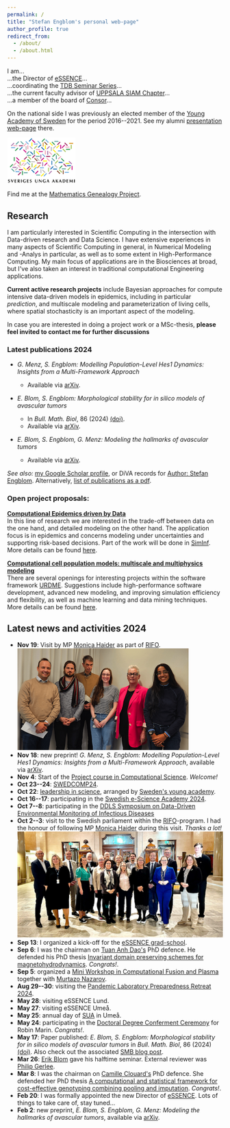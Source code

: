 ```yaml
---
permalink: /
title: "Stefan Engblom's personal web-page"
author_profile: true
redirect_from: 
  - /about/
  - /about.html
---
```


I am...  
...the Director of [eSSENCE](https://essenceofescience.se/)...  
...coordinating the [TDB Seminar Series](https://uppsala.instructure.com/courses/89337)...  
...the current faculty advisor of [UPPSALA SIAM Chapter](http://www.it.uu.se/grad/siam)...  
...a member of the board of [Consor](https://www.consorconsulting.se/)...  
  
On the national side I was previously an elected member of the [Young Academy of Sweden](http://www.sverigesungaakademi.se) for the period 2016--2021. See my alumni [presentation web-page](http://www.sverigesungaakademi.se/757.html) there.  

<img src="../images/SUA_logo_mix_bold.png" width=160 alt="Swedish Young Academy" title="Swedish Young Academy">

Find me at the [Mathematics Genealogy Project](http://genealogy.math.ndsu.nodak.edu/id.php?id=130384).

## Research

I am particularly interested in Scientific Computing in the intersection with Data-driven research and Data Science. I have extensive experiences in many aspects of Scientific Computing in general, in Numerical Modeling and -Analys in particular, as well as to some extent in High-Performance Computing. My main focus of applications are in the Biosciences at broad, but I've also taken an interest in traditional computational Engineering applications.  
  
**Current active research projects** include Bayesian approaches for compute intensive data-driven models in epidemics, including in particular _prediction_, and multiscale modeling and parameterization of living cells, where spatial stochasticity is an important aspect of the modeling.  
  
In case you are interested in doing a project work or a MSc-thesis, **please feel invited to contact me for further discussions**

### Latest publications 2024

* _G. Menz, S. Engblom: Modelling Population-Level Hes1 Dynamics: Insights from a Multi-Framework Approach_
  * Available via [arXiv](http://arxiv.org/abs/2411.09721).
*   _E. Blom, S. Engblom: Morphological stability for in silico models of avascular tumors_
    
    *   In _Bull. Math. Biol_, 86 (2024) [(doi)](https://doi.org/10.1007/s11538-024-01297-x).
    *   Available via [arXiv](http://arxiv.org/abs/2309.07889).
*   _E. Blom, S. Engblom, G. Menz: Modeling the hallmarks of avascular tumors_
    
    *   Available via [arXiv](https://arxiv.org/abs/2402.01305).

_See also:_ <a href="{{site.author.googlescholar}}">my Google Scholar
profile</a>, or DiVA records for [Author: Stefan
Engblom](http://uu.diva-portal.org/dice/table?query=authorName:Stefan%20Engblom&start=0&rows=100&sort=year%20desc).
Alternatively, [list of publications as a
pdf](../files/publ_Engblom.pdf).

### Open project proposals:

**[Computational Epidemics driven by Data](../files/docs/BayesianEpidemics.pdf)**  
In this line of research we are interested in the trade-off between data on the one hand, and detailed modeling on the other hand. The application focus is in epidemics and concerns modeling under uncertainties and supporting risk-based decisions. Part of the work will be done in [SimInf](http://www.siminf.se).  
More details can be found [here](../files/docs/BayesianEpidemics.pdf).  
  
**[Computational cell population models: multiscale and multiphysics modeling](../files/docs/URDME_CELLs.pdf)**  
There are several openings for interesting projects within the software framework [URDME](http://urdme.github.io/urdme). Suggestions include high-performance software development, advanced new modeling, and improving simulation efficiency and flexibility, as well as machine learning and data mining techniques.  
More details can be found [here](../files/docs/URDME_CELLs.pdf).

## Latest news and activities 2024

* **Nov 19**: Visit by MP [Monica Haider](https://www.riksdagen.se/sv/ledamoter-och-partier/ledamot/monica-haider_6f818cd1-9a97-412f-bc59-1d1e8a2ceb19/) as part of [RIFO](https://rifo.se/natverksprogrammet/). ![Group meeting](/images/Grupp-min.png "Photo: ")
* **Nov 18**: new preprint! _G. Menz, S. Engblom: Modelling Population-Level Hes1 Dynamics: Insights from a Multi-Framework Approach_, available via [arXiv](http://arxiv.org/abs/2411.09721).
* **Nov 4**: Start of the [Project course in Computational Science](https://uppsala.instructure.com/courses/101421). _Welcome!_
* **Oct 23--24**: [SWEDCOMP24](https://www.kth.se/math/naost/na/swedcomp2024-1.1345631).
* **Oct 22**: [leadership in science](https://sverigesungaakademi.se/forskningspolitik/heta-diskussioner-pa-ledarskapsforum/), arranged by [Sweden's young academy](https://sverigesungaakademi.se/).
* **Oct 16--17**: participating in the [Swedish e-Science Academy 2024](https://www.essenceofescience.se/w/es/en/calendar/archive/2024-10-16-swedish-e-science-academy-2024).
* **Oct 7--8**: participating in the [DDLS Symposium on Data-Driven Environmental Monitoring of Infectious Diseases](https://www.scilifelab.se/event/ddls-symposium-on-data-driven-environmental-monitoring-of-infectious-diseases/)
* **Oct 2--3**: visit to the Swedish parliament within the [RIFO](https://rifo.se/natverksprogrammet/)-program. I had the honour of following MP [Monica Haider](https://www.riksdagen.se/sv/ledamoter-och-partier/ledamot/monica-haider_6f818cd1-9a97-412f-bc59-1d1e8a2ceb19/) during this visit. _Thanks a lot!_
![RIFO Participants 2024](/images/RIFO2024.png "Photo: Jesper Ahlin Marceta")
* **Sep 13**: I organized a kick-off for the [eSSENCE grad-school](https://www.essenceofescience.se/w/es/en/education).
*   **Sep 6**: I was the chairman on [Tuan Anh Dao's](https://www.uu.se/en/contact-and-organisation/staff?query=N19-1128) PhD defence. He defended his PhD thesis [Invariant domain preserving schemes for magnetohydrodynamics](https://urn.kb.se/resolve?urn=urn%3Anbn%3Ase%3Auu%3Adiva-532130). _Congrats!_.
*   **Sep 5**: organized a [Mini Workshop in Computational Fusion and Plasma](https://uppsala.instructure.com/courses/89337/files/7194672?wrap=1) together with [Murtazo Nazarov](https://murtazo.github.io/).
*   **Aug 29--30**: visiting the [Pandemic Laboratory Preparedness Retreat 2024](https://www.scilifelab.se/event/plp-retreat-2024/).
*   **May 28**: visiting eSSENCE Lund.
*   **May 27**: visiting eSSENCE Umeå.
*   **May 25**: annual day of [SUA](https://sverigesungaakademi.se/event/arsdag-umea/) in Umeå.
*   **May 24**: participating in the [Doctoral Degree Conferment Ceremony](https://www.uu.se/en/events/2024/2024-05-24-doctoral-degree-conferment-ceremony) for Robin Marin. _Congrats!_.
*   **May 17**: Paper published: _E. Blom, S. Engblom: Morphological stability for in silico models of avascular tumors_ in _Bull. Math. Biol_, 86 (2024) [(doi)](https://doi.org/10.1007/s11538-024-01297-x). Also check out the associated [SMB blog post](https://smb.org/news/13360084).
*   **Mar 26**: [Erik Blom](https://www.it.uu.se/katalog/eribl985) gave his halftime seminar. External reviewer was [Philip Gerlee](https://www.gu.se/om-universitetet/hitta-person/philipgerlee).
*   **Mar 8**: I was the chairman on [Camille Clouard's](https://www.katalog.uu.se/profile?id=N18-569) PhD defence. She defended her PhD thesis [A computational and statistical framework for cost-effective genotyping combining pooling and imputation](http://uu.diva-portal.org/smash/record.jsf?pid=diva2:1825852). _Congrats!_.
*   **Feb 20**: I was formally appointed the new Director of [eSSENCE](https://essenceofescience.se/). Lots of things to take care of, stay tuned...
*   **Feb 2**: new preprint, _E. Blom, S. Engblom, G. Menz: Modeling the hallmarks of avascular tumors_, available via [arXiv](https://arxiv.org/abs/2402.01305).

<!-- 
This is the front page of a website that is powered by the [Academic Pages template](https://github.com/academicpages/academicpages.github.io) and hosted on GitHub pages. [GitHub pages](https://pages.github.com) is a free service in which websites are built and hosted from code and data stored in a GitHub repository, automatically updating when a new commit is made to the respository. This template was forked from the [Minimal Mistakes Jekyll Theme](https://mmistakes.github.io/minimal-mistakes/) created by Michael Rose, and then extended to support the kinds of content that academics have: publications, talks, teaching, a portfolio, blog posts, and a dynamically-generated CV. You can fork [this repository](https://github.com/academicpages/academicpages.github.io) right now, modify the configuration and markdown files, add your own PDFs and other content, and have your own site for free, with no ads! An older version of this template powers my own personal website at [stuartgeiger.com](http://stuartgeiger.com), which uses [this Github repository](https://github.com/staeiou/staeiou.github.io).

A data-driven personal website
======
Like many other Jekyll-based GitHub Pages templates, Academic Pages makes you separate the website's content from its form. The content & metadata of your website are in structured markdown files, while various other files constitute the theme, specifying how to transform that content & metadata into HTML pages. You keep these various markdown (.md), YAML (.yml), HTML, and CSS files in a public GitHub repository. Each time you commit and push an update to the repository, the [GitHub pages](https://pages.github.com/) service creates static HTML pages based on these files, which are hosted on GitHub's servers free of charge.

Many of the features of dynamic content management systems (like Wordpress) can be achieved in this fashion, using a fraction of the computational resources and with far less vulnerability to hacking and DDoSing. You can also modify the theme to your heart's content without touching the content of your site. If you get to a point where you've broken something in Jekyll/HTML/CSS beyond repair, your markdown files describing your talks, publications, etc. are safe. You can rollback the changes or even delete the repository and start over -- just be sure to save the markdown files! Finally, you can also write scripts that process the structured data on the site, such as [this one](https://github.com/academicpages/academicpages.github.io/blob/master/talkmap.ipynb) that analyzes metadata in pages about talks to display [a map of every location you've given a talk](https://academicpages.github.io/talkmap.html).

Getting started
======
1. Register a GitHub account if you don't have one and confirm your e-mail (required!)
1. Fork [this repository](https://github.com/academicpages/academicpages.github.io) by clicking the "fork" button in the top right. 
1. Go to the repository's settings (rightmost item in the tabs that start with "Code", should be below "Unwatch"). Rename the repository "[your GitHub username].github.io", which will also be your website's URL.
1. Set site-wide configuration and create content & metadata (see below -- also see [this set of diffs](http://archive.is/3TPas) showing what files were changed to set up [an example site](https://getorg-testacct.github.io) for a user with the username "getorg-testacct")
1. Upload any files (like PDFs, .zip files, etc.) to the files/ directory. They will appear at https://[your GitHub username].github.io/files/example.pdf.  
1. Check status by going to the repository settings, in the "GitHub pages" section

Site-wide configuration
------
The main configuration file for the site is in the base directory in [_config.yml](https://github.com/academicpages/academicpages.github.io/blob/master/_config.yml), which defines the content in the sidebars and other site-wide features. You will need to replace the default variables with ones about yourself and your site's github repository. The configuration file for the top menu is in [_data/navigation.yml](https://github.com/academicpages/academicpages.github.io/blob/master/_data/navigation.yml). For example, if you don't have a portfolio or blog posts, you can remove those items from that navigation.yml file to remove them from the header. 

Create content & metadata
------
For site content, there is one markdown file for each type of content, which are stored in directories like _publications, _talks, _posts, _teaching, or _pages. For example, each talk is a markdown file in the [_talks directory](https://github.com/academicpages/academicpages.github.io/tree/master/_talks). At the top of each markdown file is structured data in YAML about the talk, which the theme will parse to do lots of cool stuff. The same structured data about a talk is used to generate the list of talks on the [Talks page](https://academicpages.github.io/talks), each [individual page](https://academicpages.github.io/talks/2012-03-01-talk-1) for specific talks, the talks section for the [CV page](https://academicpages.github.io/cv), and the [map of places you've given a talk](https://academicpages.github.io/talkmap.html) (if you run this [python file](https://github.com/academicpages/academicpages.github.io/blob/master/talkmap.py) or [Jupyter notebook](https://github.com/academicpages/academicpages.github.io/blob/master/talkmap.ipynb), which creates the HTML for the map based on the contents of the _talks directory).

**Markdown generator**

I have also created [a set of Jupyter notebooks](https://github.com/academicpages/academicpages.github.io/tree/master/markdown_generator
) that converts a CSV containing structured data about talks or presentations into individual markdown files that will be properly formatted for the Academic Pages template. The sample CSVs in that directory are the ones I used to create my own personal website at stuartgeiger.com. My usual workflow is that I keep a spreadsheet of my publications and talks, then run the code in these notebooks to generate the markdown files, then commit and push them to the GitHub repository.

How to edit your site's GitHub repository
------
Many people use a git client to create files on their local computer and then push them to GitHub's servers. If you are not familiar with git, you can directly edit these configuration and markdown files directly in the github.com interface. Navigate to a file (like [this one](https://github.com/academicpages/academicpages.github.io/blob/master/_talks/2012-03-01-talk-1.md) and click the pencil icon in the top right of the content preview (to the right of the "Raw | Blame | History" buttons). You can delete a file by clicking the trashcan icon to the right of the pencil icon. You can also create new files or upload files by navigating to a directory and clicking the "Create new file" or "Upload files" buttons. 

Example: editing a markdown file for a talk
![Editing a markdown file for a talk](/images/editing-talk.png)

For more info
------
More info about configuring Academic Pages can be found in [the guide](https://academicpages.github.io/markdown/). The [guides for the Minimal Mistakes theme](https://mmistakes.github.io/minimal-mistakes/docs/configuration/) (which this theme was forked from) might also be helpful.
-->
